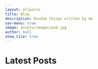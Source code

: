 ```yaml
---
layout: allposts
title: Blog
description: Random things written by me
nav-menu: true
image: assets/images/pub.jpg
author: null
show_tile: true
---
```


<h1>Latest Posts</h1>
